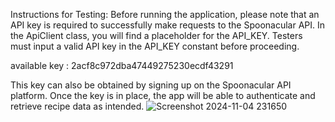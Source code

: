 Instructions for Testing:
Before running the application, please note that an API key is required to successfully make requests to the Spoonacular API. In the ApiClient class, you will find a placeholder for the API_KEY. Testers must input a valid API key in the API_KEY constant before proceeding. 

available key : 2acf8c972dba47449275230ecdf43291

This key can also be obtained by signing up on the Spoonacular API platform. Once the key is in place, the app will be able to authenticate and retrieve recipe data as intended.
![Screenshot 2024-11-04 231650](https://github.com/user-attachments/assets/03c2437e-069e-4d81-9df1-b70e49d94ce1)
